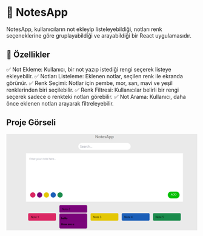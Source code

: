# 📝 NotesApp

NotesApp, kullanıcıların not ekleyip listeleyebildiği, notları renk seçeneklerine göre gruplayabildiği ve arayabildiği bir React uygulamasıdır.

## 🚀 Özellikler
✅ Not Ekleme: Kullanıcı, bir not yazıp istediği rengi seçerek listeye ekleyebilir.
✅ Notları Listeleme: Eklenen notlar, seçilen renk ile ekranda görünür.
✅ Renk Seçimi: Notlar için pembe, mor, sarı, mavi ve yeşil renklerinden biri seçilebilir.
✅ Renk Filtresi: Kullanıcılar belirli bir rengi seçerek sadece o renkteki notları görebilir.
✅ Not Arama: Kullanıcı, daha önce eklenen notları arayarak filtreleyebilir.

## Proje Görseli 

![Görsel](src/screenshots/ss.png)
